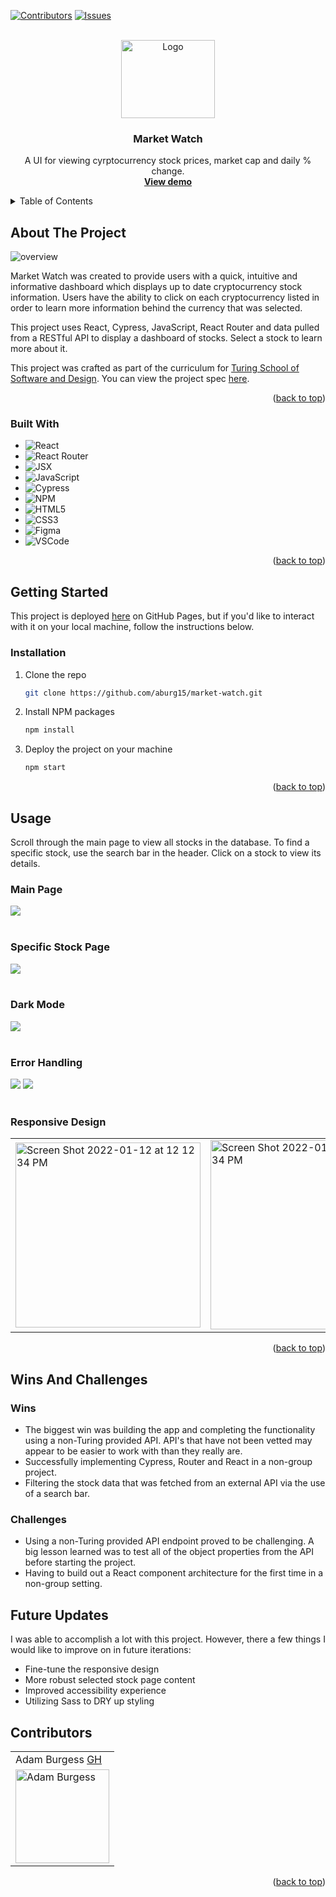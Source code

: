 <div id="top"></div>
<!--
*** Thanks for checking out the Best-README-Template. If you have a suggestion
*** that would make this better, please fork the repo and create a pull request
*** or simply open an issue with the tag "enhancement".
*** Don't forget to give the project a star!
*** Thanks again! Now go create something AMAZING! :D
-->



<!-- PROJECT SHIELDS -->
<!--
*** I'm using markdown "reference style" links for readability.
*** Reference links are enclosed in brackets [ ] instead of parentheses ( ).
*** See the bottom of this document for the declaration of the reference variables
*** for contributors-url, forks-url, etc. This is an optional, concise syntax you may use.
*** https://www.markdownguide.org/basic-syntax/#reference-style-links
-->
[![Contributors][contributors-shield]][contributors-url]
[![Issues][issues-shield]][issues-url]



<!-- PROJECT LOGO -->
<br />
<div align="center">
  <a href="https://github.com/aburg15/market-watch">
    <img src="./src/assets/logo.png" alt="Logo" width="150" height="125">
  </a>

<h3 align="center">Market Watch</h3>

  <p align="center">
    A UI for viewing cyrptocurrency stock prices, market cap and daily % change.
    <br />
    <a href="https://aburg15.github.io/market-watch/"><strong>View demo</strong></a>
    <br />
  </p>
</div>



<!-- TABLE OF CONTENTS -->
<details>
  <summary>Table of Contents</summary>
  <ol>
    <li>
      <a href="#about-the-project">About The Project</a>
      <ul>
        <li><a href="#built-with">Built With</a></li>
      </ul>
    </li>
    <li>
      <a href="#getting-started">Getting Started</a>
      <ul>
        <li><a href="#prerequisites">Prerequisites</a></li>
        <li><a href="#installation">Installation</a></li>
      </ul>
    </li>
    <li><a href="#usage">Usage</a></li>
    <li><a href="#roadmap">Roadmap</a></li>
    <li><a href="#contributing">Contributing</a></li>
    <li><a href="#license">License</a></li>
    <li><a href="#contact">Contact</a></li>
    <li><a href="#acknowledgments">Acknowledgments</a></li>
  </ol>
</details>



<!-- ABOUT THE PROJECT -->
## About The Project

![overview](./src/assets/gif.gif)

Market Watch was created to provide users with a quick, intuitive and informative dashboard which displays up to date cryptocurrency stock information.  Users have the ability to click on each cryptocurrency listed in order to learn more information behind the currency that was selected.

This project uses React, Cypress, JavaScript, React Router and data pulled from a RESTful API to display a dashboard of stocks. Select a stock to learn more about it. 

This project was crafted as part of the curriculum for [Turing School of Software and Design](https://turing.edu/). You can view the project spec [here](https://frontend.turing.edu/projects/module-3/showcase.html).

<p align="right">(<a href="#top">back to top</a>)</p>



### Built With

  - ![React](https://img.shields.io/badge/react-%2320232a.svg?style=for-the-badge&logo=react&logoColor=%2361DAFB)
  - ![React Router](https://img.shields.io/badge/-React%20Router-211f20?logo=react-router&logoColor=61DAFB&style=for-the-badge)
  - ![JSX](https://img.shields.io/badge/-jsx-302f2f?logo=javascript&logoColor=9428cb&style=for-the-badge)
  - ![JavaScript](https://img.shields.io/badge/javascript-%23323330.svg?style=for-the-badge&logo=javascript&logoColor=%23F7DF1E)
  - ![Cypress](https://img.shields.io/badge/-cypress-black?logo=cypress&logoColor=white&style=for-the-badge)
  - ![NPM](https://img.shields.io/badge/NPM-%23000000.svg?style=for-the-badge&logo=npm&logoColor=white)
  - ![HTML5](https://img.shields.io/badge/HTML5-E34F26?style=for-the-badge&logo=html5&logoColor=white)
  - ![CSS3](https://img.shields.io/badge/CSS3-1572B6?style=for-the-badge&logo=css3&logoColor=white)
  - ![Figma](https://img.shields.io/badge/figma-%23F24E1E.svg?style=for-the-badge&logo=figma&logoColor=white)
  - ![VSCode](https://img.shields.io/badge/-VSCode-2C2C32?logo=visual-studio-code&logoColor=007ACC&style=for-the-badge)


<p align="right">(<a href="#top">back to top</a>)</p>



<!-- GETTING STARTED -->
## Getting Started

This project is deployed [here](https://aburg15.github.io/market-watch/) on GitHub Pages, but if you'd like to interact with it on your local machine, follow the instructions below.

### Installation

1. Clone the repo
   ```sh
   git clone https://github.com/aburg15/market-watch.git
   ```
2. Install NPM packages
   ```sh
   npm install
   ```
3. Deploy the project on your machine
   ```sh
   npm start
   ```

<p align="right">(<a href="#top">back to top</a>)</p>



<!-- USAGE EXAMPLES -->
## Usage

Scroll through the main page to view all stocks in the database. To find a specific stock, use the search bar in the header. Click on a stock to view its details. 

### Main Page
<img src='./src/assets/main-page.png' />
<br>
<br>

### Specific Stock Page
<img src='./src/assets/selected-page.png' />
<br>
<br>

### Dark Mode
<img src='./src/assets/dark-mode.png' />
<br>
<br>

### Error Handling
<img src='./src/assets/failed-to-fetch.png' />
<img src='./src/assets/invalid-url.png' />
<br>
<br>

### Responsive Design
 <table>
 <td><img width="296" alt="Screen Shot 2022-01-12 at 12 12 34 PM" src="./src/assets/responsive(1).png"></td>
 <td><img width="303" alt="Screen Shot 2022-01-12 at 12 12 34 PM" src="./src/assets/responsive(2).png"></td>
</table>


<p align="right">(<a href="#top">back to top</a>)</p>

## Wins And Challenges 

### Wins

- The biggest win was building the app and completing the functionality using a non-Turing provided API.  API's that have not been vetted may appear to be easier to work with than they really are.   
- Successfully implementing Cypress, Router and React in a non-group project.
- Filtering the stock data that was fetched from an external API via the use of a search bar.

### Challenges 

- Using a non-Turing provided API endpoint proved to be challenging.  A big lesson learned was to test all of the object properties from the API before starting the project. 
- Having to build out a React component architecture for the first time in a non-group setting. 


## Future Updates 
I was able to accomplish a lot with this project. However, there a few things I would like to improve on in future iterations:
* Fine-tune the responsive design
* More robust selected stock page content
* Improved accessibility experience
* Utilizing Sass to DRY up styling
<!-- CONTACT -->
## Contributors

<table>
    <tr>
        <td> Adam Burgess <a href="https://github.com/aburg15">GH</td>
    </tr>
 <td><img src="https://avatars.githubusercontent.com/u/77649894?v=4" alt="Adam Burgess"
 width="150" height="auto" /></td>
</table>

<p align="right">(<a href="#top">back to top</a>)</p>


<!-- MARKDOWN LINKS & IMAGES -->
<!-- https://www.markdownguide.org/basic-syntax/#reference-style-links -->
[contributors-shield]: https://img.shields.io/github/contributors/aburg15/market-watch.svg?style=for-the-badge
[contributors-url]: https://github.com/aburg15/market-watch/graphs/contributors
[forks-shield]: https://img.shields.io/github/forks/aburg15/market-watch.svg?style=for-the-badge
[forks-url]: https://github.com/aburg15/market-watch/network/members
[stars-shield]: https://img.shields.io/github/stars/aburg15/market-watch.svg?style=for-the-badge
[stars-url]: https://github.com/aburg15/market-watch/stargazers
[issues-shield]: https://img.shields.io/github/issues/aburg15/market-watch.svg?style=for-the-badge
[issues-url]: https://github.com/aburg15/market-watch/issues
[license-shield]: https://img.shields.io/github/license/aburg15/market-watch.svg?style=for-the-badge
[license-url]: https://github.com/aburg15/market-watch/blob/master/LICENSE.txt
[linkedin-shield]: https://img.shields.io/badge/-LinkedIn-black.svg?style=for-the-badge&logo=linkedin&colorB=555
